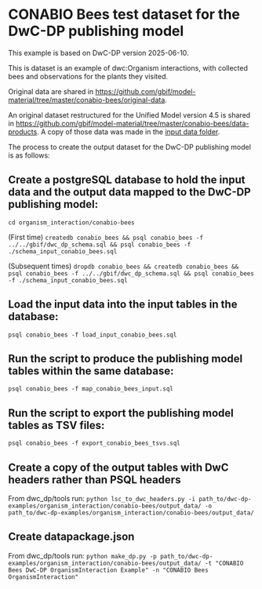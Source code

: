 # CONABIO Bees test dataset for the DwC-DP publishing model

This example is based on DwC-DP version 2025-06-10.

This is dataset is an example of dwc:Organism interactions, with collected bees and observations for the plants they visited.

Original data are shared in https://github.com/gbif/model-material/tree/master/conabio-bees/original-data.

An original dataset restructured for the Unified Model version 4.5 is shared in https://github.com/gbif/model-material/tree/master/conabio-bees/data-products. A copy of those data was made in the [input data folder](../input_data).

The process to create the output dataset for the DwC-DP publishing model is as follows:

## Create a postgreSQL database to hold the input data and the output data mapped to the DwC-DP publishing model:
```cd organism_interaction/conabio-bees```

(First time) ```createdb conabio_bees && psql conabio_bees -f ../../gbif/dwc_dp_schema.sql && psql conabio_bees -f ./schema_input_conabio_bees.sql```

(Subsequent times) ```dropdb conabio_bees && createdb conabio_bees && psql conabio_bees -f ../../gbif/dwc_dp_schema.sql && psql conabio_bees -f ./schema_input_conabio_bees.sql```

## Load the input data into the input tables in the database:
```psql conabio_bees -f load_input_conabio_bees.sql```

## Run the script to produce the publishing model tables within the same database:
```psql conabio_bees -f map_conabio_bees_input.sql```

## Run the script to export the publishing model tables as TSV files:
```psql conabio_bees -f export_conabio_bees_tsvs.sql```

## Create a copy of the output tables with DwC headers rather than PSQL headers
From dwc_dp/tools run:
```python lsc_to_dwc_headers.py -i path_to/dwc-dp-examples/organism_interaction/conabio-bees/output_data/ -o path_to/dwc-dp-examples/organism_interaction/conabio-bees/output_data/```

## Create datapackage.json
From dwc_dp/tools run:
```python make_dp.py -p path_to/dwc-dp-examples/organism_interaction/conabio-bees/output_data/ -t "CONABIO Bees DwC-DP OrganismInteraction Example" -n "CONABIO Bees OrganismInteraction"```
